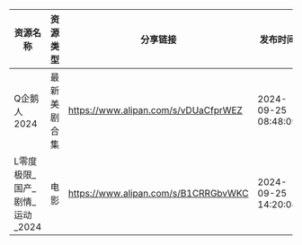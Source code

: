 | 资源名称                | 资源类型   | 分享链接                                 | 发布时间                |
| ------------------- | ------ | ------------------------------------ | ------------------- |
| Q企鹅人2024            | 最新美剧合集 | https://www.alipan.com/s/vDUaCfprWEZ | 2024-09-25 08:48:09 |
| L零度极限_国产_剧情_运动_2024 | 电影     | https://www.alipan.com/s/B1CRRGbvWKC | 2024-09-25 14:20:08 |
